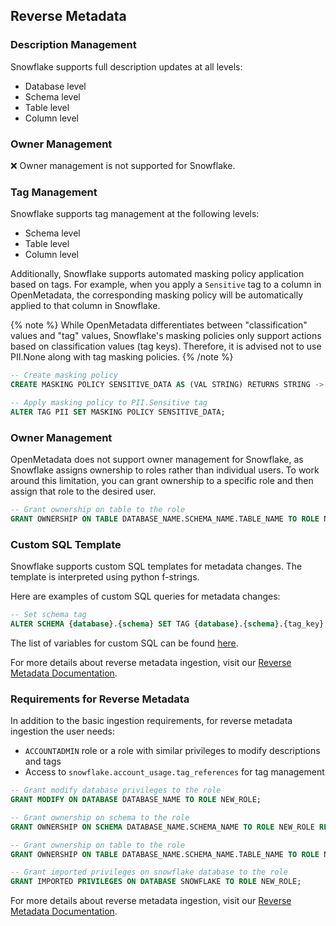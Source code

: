 
## Reverse Metadata

### Description Management

Snowflake supports full description updates at all levels:
- Database level
- Schema level
- Table level
- Column level

### Owner Management

❌ Owner management is not supported for Snowflake.

### Tag Management

Snowflake supports tag management at the following levels:
- Schema level
- Table level
- Column level

Additionally, Snowflake supports automated masking policy application based on tags. For example, when you apply a `Sensitive` tag to a column in OpenMetadata, the corresponding masking policy will be automatically applied to that column in Snowflake.

{% note %}
While OpenMetadata differentiates between "classification" values and "tag" values, Snowflake's masking policies only support actions based on classification values (tag keys). Therefore, it is advised not to use PII.None along with tag masking policies.
{% /note %}

```sql
-- Create masking policy
CREATE MASKING POLICY SENSITIVE_DATA AS (VAL STRING) RETURNS STRING -> CASE WHEN VAL IS NOT NULL THEN '**********' ELSE NULL END;

-- Apply masking policy to PII.Sensitive tag
ALTER TAG PII SET MASKING POLICY SENSITIVE_DATA;
```

### Owner Management

OpenMetadata does not support owner management for Snowflake, as Snowflake assigns ownership to roles rather than individual users.
To work around this limitation, you can grant ownership to a specific role and then assign that role to the desired user.

```sql
-- Grant ownership on table to the role
GRANT OWNERSHIP ON TABLE DATABASE_NAME.SCHEMA_NAME.TABLE_NAME TO ROLE NEW_ROLE REVOKE CURRENT GRANTS;
```


### Custom SQL Template

Snowflake supports custom SQL templates for metadata changes. The template is interpreted using python f-strings.

Here are examples of custom SQL queries for metadata changes:

```sql
-- Set schema tag
ALTER SCHEMA {database}.{schema} SET TAG {database}.{schema}.{tag_key} = '{tag_value}';
```

The list of variables for custom SQL can be found [here](/connectors/ingestion/workflows/reverse-metadata#custom-sql-template).

For more details about reverse metadata ingestion, visit our [Reverse Metadata Documentation](/connectors/ingestion/workflows/reverse-metadata).

### Requirements for Reverse Metadata

In addition to the basic ingestion requirements, for reverse metadata ingestion the user needs:
- `ACCOUNTADMIN` role or a role with similar privileges to modify descriptions and tags
- Access to `snowflake.account_usage.tag_references` for tag management

```sql
-- Grant modify database privileges to the role
GRANT MODIFY ON DATABASE DATABASE_NAME TO ROLE NEW_ROLE;

-- Grant ownership on schema to the role
GRANT OWNERSHIP ON SCHEMA DATABASE_NAME.SCHEMA_NAME TO ROLE NEW_ROLE REVOKE CURRENT GRANTS;

-- Grant ownership on table to the role
GRANT OWNERSHIP ON TABLE DATABASE_NAME.SCHEMA_NAME.TABLE_NAME TO ROLE NEW_ROLE REVOKE CURRENT GRANTS;

-- Grant imported privileges on snowflake database to the role
GRANT IMPORTED PRIVILEGES ON DATABASE SNOWFLAKE TO ROLE NEW_ROLE;
```

For more details about reverse metadata ingestion, visit our [Reverse Metadata Documentation](/connectors/ingestion/workflows/reverse-metadata).
